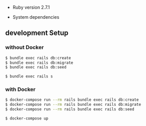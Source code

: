 * Ruby version
2.7.1

* System dependencies

## development Setup

### without Docker

```sh
$ bundle exec rails db:create
$ bundle exec rails db:migrate
$ bundle exec rails db:seed
```

```sh
$ bundle exec rails s
```

### with Docker

```sh
$ docker-compose run --rm rails bundle exec rails db:create
$ docker-compose run --rm rails bundle exec rails db:migrate
$ docker-compose run --rm rails bundle exec rails db:seed
```

```sh
$ docker-compose up
```